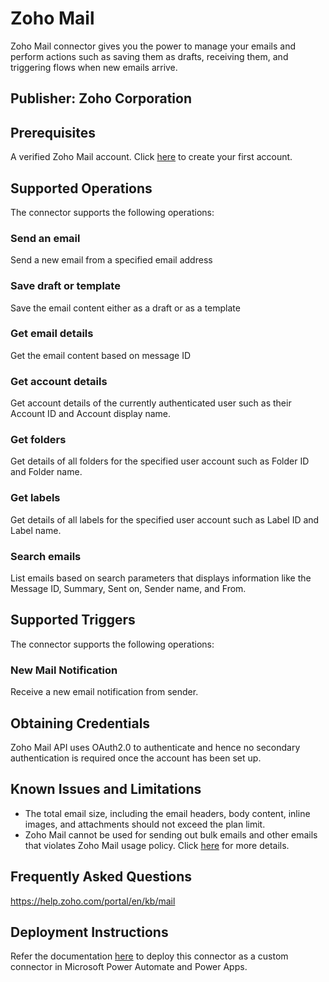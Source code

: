 # Zoho Mail

Zoho Mail connector gives you the power to manage your emails and perform actions such as saving them as drafts, receiving them, and triggering flows when new emails arrive.

## Publisher: Zoho Corporation

## Prerequisites

A verified Zoho Mail account. Click [here](https://zoho.com/zohomail) to create your first account.

## Supported Operations

The connector supports the following operations:

### Send an email

Send a new email from a specified email address

### Save draft or template 

Save the email content either as a draft or as a template

### Get email details

Get the email content based on message ID

### Get account details

Get account details of the currently authenticated user such as their Account ID and Account display name.

### Get folders

Get details of all folders for the specified user account such as Folder ID and Folder name.

### Get labels

Get details of all labels for the specified user account such as Label ID and Label name.

### Search emails

List emails based on search parameters that displays information like the Message ID, Summary, Sent on, Sender name, and From.

## Supported Triggers

The connector supports the following operations:

### New Mail Notification

Receive a new email notification from sender.

## Obtaining Credentials

Zoho Mail API uses OAuth2.0 to authenticate and hence no secondary authentication is required once the account has been set up.

## Known Issues and Limitations

* The total email size, including the email headers, body content, inline images, and attachments should not exceed the plan limit.
* Zoho Mail cannot be used for sending out bulk emails and other emails that violates Zoho Mail usage policy. Click [here](https://www.zoho.com/mail/help/usage-policy.html) for more details.

## Frequently Asked Questions

https://help.zoho.com/portal/en/kb/mail

## Deployment Instructions
Refer the documentation [here](https://learn.microsoft.com/en-us/connectors/custom-connectors/paconn-cli) to deploy this connector as a custom connector in Microsoft Power Automate and Power Apps.


